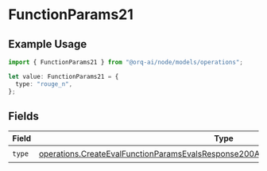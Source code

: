 # FunctionParams21

## Example Usage

```typescript
import { FunctionParams21 } from "@orq-ai/node/models/operations";

let value: FunctionParams21 = {
  type: "rouge_n",
};
```

## Fields

| Field                                                                                                                                                                                          | Type                                                                                                                                                                                           | Required                                                                                                                                                                                       | Description                                                                                                                                                                                    |
| ---------------------------------------------------------------------------------------------------------------------------------------------------------------------------------------------- | ---------------------------------------------------------------------------------------------------------------------------------------------------------------------------------------------- | ---------------------------------------------------------------------------------------------------------------------------------------------------------------------------------------------- | ---------------------------------------------------------------------------------------------------------------------------------------------------------------------------------------------- |
| `type`                                                                                                                                                                                         | [operations.CreateEvalFunctionParamsEvalsResponse200ApplicationJSONResponseBody521Type](../../models/operations/createevalfunctionparamsevalsresponse200applicationjsonresponsebody521type.md) | :heavy_check_mark:                                                                                                                                                                             | N/A                                                                                                                                                                                            |